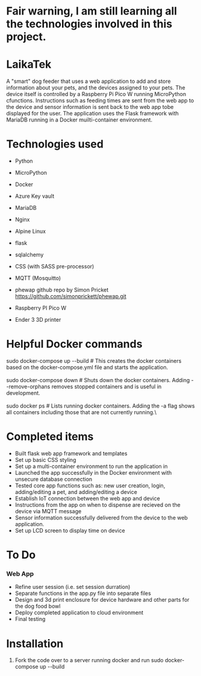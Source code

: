 # Fair warning, I am still learning all the technologies involved in this project. 

# LaikaTek
A "smart" dog feeder that uses a web application to add and store information about your pets, and the devices assigned to your pets. The device itself is controlled by a Raspberry Pi Pico W running MicroPython cfunctions. Instructions such as feeding times are sent from the web app to the device and sensor information is sent back to the web app tobe displayed for the user. The application uses the Flask framework with MariaDB running in a Docker muilti-container environment.

# Technologies used
- Python
- MicroPython
- Docker
- Azure Key vault
- MariaDB
- Nginx
- Alpine Linux
- flask
- sqlalchemy
- CSS (with SASS pre-processor)
- MQTT (Mosquitto)
- phewap github repo by Simon Pricket https://github.com/simonprickett/phewap.git

- Raspberry PI Pico W
- Ender 3 3D printer

# Helpful Docker commands

sudo docker-compose up --build # This creates the docker containers based on the docker-compose.yml file and starts the application.\
\
sudo docker-compose down # Shuts down the docker containers. Adding --remove-orphans removes stopped containers and is useful in development.\
\
sudo docker ps # Lists running docker containers. Adding the -a flag shows all containers including those that are not currently running.\


# Completed items
- Built flask web app framework and templates
- Set up basic CSS styling
- Set up a multi-container environment to run the application in
- Launched the app successfully in the Docker environment with unsecure database connection
- Tested core app functions such as: new user creation, login, adding/editing a pet, and adding/editing a device
- Establish IoT connection between the web app and device
- Instructions from the app on when to dispense are recieved on the device via MQTT message
- Sensor information successfully delivered from the device to the web application.
- Set up LCD screen to display time on device

# To Do
### Web App
- Refine user session (i.e. set session durration)
- Separate functions in the app.py file into separate files
- Design and 3d print enclosure for device hardware and other parts for the dog food bowl
- Deploy completed application to cloud environment
- Final testing

# Installation

1. Fork the code over to a server running docker and run sudo docker-compose up --build

